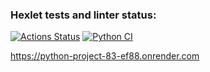 ### Hexlet tests and linter status:
[![Actions Status](https://github.com/LuybovB/python-project-83/actions/workflows/hexlet-check.yml/badge.svg)](https://github.com/LuybovB/python-project-83/actions)
[![Python CI](https://github.com/LuybovB/python-project-83/actions/workflows/pyci.yml/badge.svg)](https://github.com/LuybovB/python-project-83/actions/workflows/pyci.yml)

https://python-project-83-ef88.onrender.com
